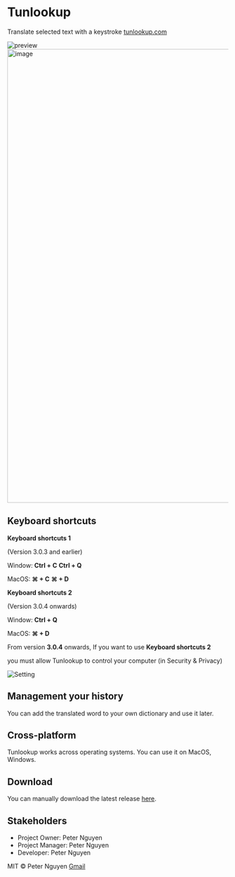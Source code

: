 # Tunlookup

Translate selected text with a keystroke [tunlookup.com](https://tunlookup.com)

<img src="https://github.com/user-attachments/assets/99842845-b8a2-48e0-9641-cb0aaf8cc035" alt="preview"/>
<img width="1033" alt="image" src="https://github.com/user-attachments/assets/6524d85e-01a7-4ff0-a467-e7429431b69d">


## Keyboard shortcuts

**Keyboard shortcuts 1**

(Version 3.0.3 and earlier)

Window: **Ctrl + C**    **Ctrl + Q**

MacOS:  **⌘ + C**    **⌘ + D**

**Keyboard shortcuts 2**

(Version 3.0.4 onwards)

Window: **Ctrl + Q**

MacOS:  **⌘ + D**

From version **3.0.4** onwards, If you want to use **Keyboard shortcuts 2**

you must allow Tunlookup to control your computer (in Security & Privacy)

![Setting](https://thephucit.github.io/tunlookup/images/security.png)


## Management your history
You can add the translated word to your own dictionary and use it later.


## Cross-platform
Tunlookup works across operating systems. You can use it on MacOS, Windows.

## Download
You can manually download the latest release [here](https://github.com/thephucit/tunlookup/releases).


## Stakeholders

- Project Owner:   Peter Nguyen
- Project Manager: Peter Nguyen
- Developer:       Peter Nguyen

MIT &copy; Peter Nguyen
[Gmail](mailto:thephuc1601@gmail.com)
